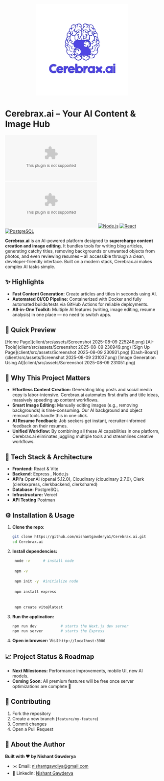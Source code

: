 <p align="center">
  <img src="client/src/assets/logo.svg" alt="Cerebrax.ai Logo" width="300" />
</p>

# Cerebrax.ai – Your AI Content & Image Hub  

[![GitHub stars](https://img.shields.io/github/stars/nishantgawderya1/Cerebrax.ai?style=social)](https://github.com/nishantgawderya1/Cerebrax.ai) [![GitHub issues](https://img.shields.io/github/issues/nishantgawderya1/Cerebrax.ai)](https://github.com/nishantgawderya1/Cerebrax.ai/issues) [![Node.js](https://img.shields.io/badge/Node.js-16.x-blue?logo=node.js)]() [![React](https://img.shields.io/badge/React-18.x-blue?logo=react)]() [![PostgreSQL](https://img.shields.io/badge/PostgreSQL-15.x-blue?logo=postgresql)]()


**Cerebrax.ai** is an AI-powered platform designed to **supercharge content creation and image editing**. It bundles tools for writing blog articles, generating catchy titles, removing backgrounds or unwanted objects from photos, and even reviewing resumes – all accessible through a clean, developer-friendly interface. Built on a modern stack, Cerebrax.ai makes complex AI tasks simple.  

## ✨ Highlights  
- **Fast Content Generation:** Create articles and titles in seconds using AI.
- **Automated CI/CD Pipeline:** Containerized with Docker and fully automated builds/tests via GitHub Actions for reliable deployments.
- **All-in-One Toolkit:** Multiple AI features (writing, image editing, resume analysis) in one place — no need to switch apps.  

## 📸 Quick Preview  

[Home Page](client/src/assets/Screenshot 2025-08-09 225248.png)
[AI-Tools](client/src/assets/Screenshot 2025-08-09 230949.png)
[Sign Up Page](client/src/assets/Screenshot 2025-08-09 230931.png)
[Dash-Board](client/src/assets/Screenshot 2025-08-09 231037.png)
[Image Generation Using AI](client/src/assets/Screenshot 2025-08-09 231051.png)


## 🚀 Why This Project Matters  
- **Effortless Content Creation:** Generating blog posts and social media copy is labor-intensive. Cerebrax.ai automates first drafts and title ideas, massively speeding up content workflows.
- **Smart Image Editing:** Manually editing images (e.g., removing backgrounds) is time-consuming. Our AI background and object removal tools handle this in one click.
- **AI Resume Feedback:** Job seekers get instant, recruiter-informed feedback on their resumes.
- **Unified Workflow:** By combining all these AI capabilities in one platform, Cerebrax.ai eliminates juggling multiple tools and streamlines creative workflows.

## 🔧 Tech Stack & Architecture  
- **Frontend:** React & Vite 
- **Backend:** Express , Node.js 
- **API's** OpenAI (openai 5.12.0), Cloudinary (cloudinary 2.7.0), Clerk (clerkexpress, clerkbackend, clerkshared) 
- **Database:** PostgreSQL  
- **Infrastructure:** Vercel  
- **API Testing** Postman

## ⚙️ Installation & Usage  

1. **Clone the repo:**  
   ```bash
   git clone https://github.com/nishantgawderya1/Cerebrax.ai.git
   cd Cerebrax.ai
   ```  
2. **Install dependencies:**  
   ```bash
    node -v      # install node
    
    npm -v

    npm init -y  #initialize node 

    npm install express 
        

    npm create vite@latest
   ```  
3. **Run the application:**  
   ```bash
   npm run dev           # starts the Next.js dev server
   npm run server        # starts the Express
   ```  
4. **Open in browser:** Visit `http://localhost:3000`

## 📈 Project Status & Roadmap  

- **Next Milestones:** Performance improvements, mobile UI, new AI models.  
- **Coming Soon:** All premium features will be free once server optimizations are complete 🎉  

## 🤝 Contributing  
1. Fork the repository  
2. Create a new branch (`feature/my-feature`)  
3. Commit changes  
4. Open a Pull Request  

## 👤 About the Author  
**Built with ❤️ by Nishant Gawderya**  
- ✉️ Email: nishantgawdiya@gmail.com  
- 🔗 LinkedIn: [Nishant Gawderya](https://www.linkedin.com/in/nishant-gawderya/)  
